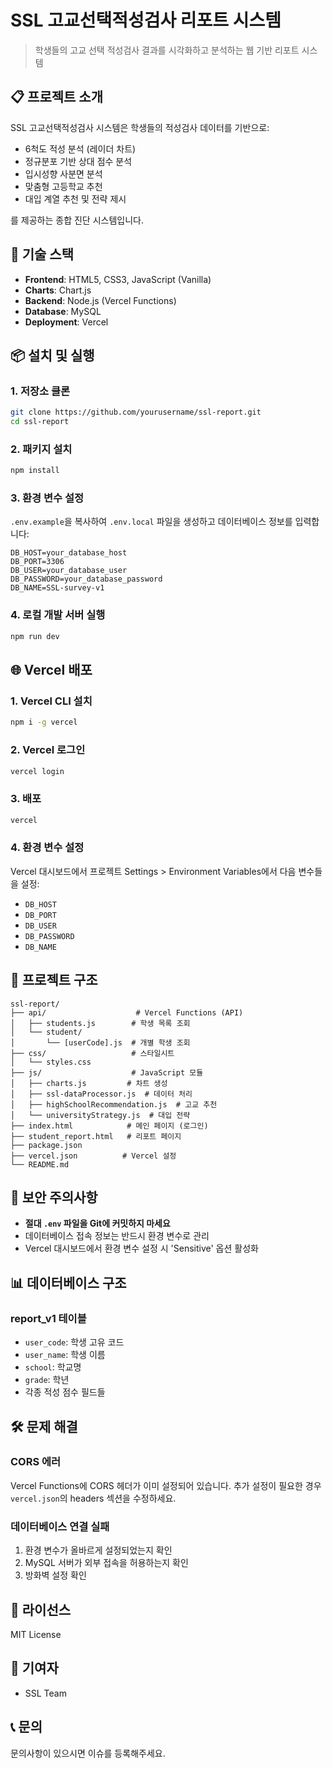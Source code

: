 # SSL 고교선택적성검사 리포트 시스템

> 학생들의 고교 선택 적성검사 결과를 시각화하고 분석하는 웹 기반 리포트 시스템

## 📋 프로젝트 소개

SSL 고교선택적성검사 시스템은 학생들의 적성검사 데이터를 기반으로:
- 6척도 적성 분석 (레이더 차트)
- 정규분포 기반 상대 점수 분석
- 입시성향 사분면 분석
- 맞춤형 고등학교 추천
- 대입 계열 추천 및 전략 제시

를 제공하는 종합 진단 시스템입니다.

## 🚀 기술 스택

- **Frontend**: HTML5, CSS3, JavaScript (Vanilla)
- **Charts**: Chart.js
- **Backend**: Node.js (Vercel Functions)
- **Database**: MySQL
- **Deployment**: Vercel

## 📦 설치 및 실행

### 1. 저장소 클론
```bash
git clone https://github.com/yourusername/ssl-report.git
cd ssl-report
```

### 2. 패키지 설치
```bash
npm install
```

### 3. 환경 변수 설정
`.env.example`을 복사하여 `.env.local` 파일을 생성하고 데이터베이스 정보를 입력합니다:

```env
DB_HOST=your_database_host
DB_PORT=3306
DB_USER=your_database_user
DB_PASSWORD=your_database_password
DB_NAME=SSL-survey-v1
```

### 4. 로컬 개발 서버 실행
```bash
npm run dev
```

## 🌐 Vercel 배포

### 1. Vercel CLI 설치
```bash
npm i -g vercel
```

### 2. Vercel 로그인
```bash
vercel login
```

### 3. 배포
```bash
vercel
```

### 4. 환경 변수 설정
Vercel 대시보드에서 프로젝트 Settings > Environment Variables에서 다음 변수들을 설정:
- `DB_HOST`
- `DB_PORT`
- `DB_USER`
- `DB_PASSWORD`
- `DB_NAME`

## 📁 프로젝트 구조

```
ssl-report/
├── api/                    # Vercel Functions (API)
│   ├── students.js        # 학생 목록 조회
│   └── student/
│       └── [userCode].js  # 개별 학생 조회
├── css/                   # 스타일시트
│   └── styles.css
├── js/                    # JavaScript 모듈
│   ├── charts.js         # 차트 생성
│   ├── ssl-dataProcessor.js  # 데이터 처리
│   ├── highSchoolRecommendation.js  # 고교 추천
│   └── universityStrategy.js  # 대입 전략
├── index.html            # 메인 페이지 (로그인)
├── student_report.html   # 리포트 페이지
├── package.json
├── vercel.json          # Vercel 설정
└── README.md
```

## 🔐 보안 주의사항

- **절대 `.env` 파일을 Git에 커밋하지 마세요**
- 데이터베이스 접속 정보는 반드시 환경 변수로 관리
- Vercel 대시보드에서 환경 변수 설정 시 'Sensitive' 옵션 활성화

## 📊 데이터베이스 구조

### report_v1 테이블
- `user_code`: 학생 고유 코드
- `user_name`: 학생 이름
- `school`: 학교명
- `grade`: 학년
- 각종 적성 점수 필드들

## 🛠️ 문제 해결

### CORS 에러
Vercel Functions에 CORS 헤더가 이미 설정되어 있습니다. 추가 설정이 필요한 경우 `vercel.json`의 headers 섹션을 수정하세요.

### 데이터베이스 연결 실패
1. 환경 변수가 올바르게 설정되었는지 확인
2. MySQL 서버가 외부 접속을 허용하는지 확인
3. 방화벽 설정 확인

## 📝 라이선스

MIT License

## 👥 기여자

- SSL Team

## 📞 문의

문의사항이 있으시면 이슈를 등록해주세요.
